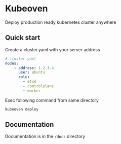 # Kubeoven

Deploy production ready kubernetes cluster anywhere

## Quick start

Create a cluster.yaml with your server address
```yaml
# cluster.yaml
nodes:
    - address: 1.2.3.4
      user: ubuntu
      role:
        - etcd
        - controlplane
        - worker
```

Exec following command from same directory

```bash
kubeoven deploy
```

## Documentation

Documentation is in the `/docs` directory